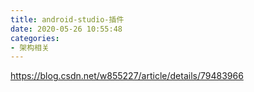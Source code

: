 ```yaml
---
title: android-studio-插件
date: 2020-05-26 10:55:48
categories:
- 架构相关
---
```

https://blog.csdn.net/w855227/article/details/79483966
